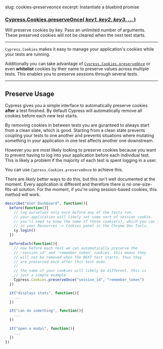 slug: cookies-preserveonce
excerpt: Instantiate a bluebird promise

### [Cypress.Cookies.preserveOnce( *key1*, *key2*, *key3*, ... )](#preserve-usage)

Will preserve cookies by key. Pass an unlimited number of arguments. These preserved cookies will not be cleared when the next test starts.

***

`Cypress.Cookies` makes it easy to manage your application's cookies while your tests are running.

Additionally you can take advantage of [`Cypress.Cookies.preserveOnce`](http://on.cypress.io/api/cookies-preserveonce) or even **whitelist** cookies by their name to preserve values across multiple tests. This enables you to preserve sessions through several tests.

***

## Preserve Usage

Cypress gives you a simple interface to automatically preserve cookies **after** a test finished. By default Cypress will automatically remove all cookies before each new test starts.

By removing cookies in between tests you are guranteed to always start from a clean slate, which is good. Starting from a clean state prevents coupling your tests to one another and prevents situations where mutating something in your application in one test affects another one downstream.

However you are most likely looking to preserve cookies because you want to prevent having to log into your application before each individual test. This is likely a problem if the majority of each test is spent logging in a user.

You can use `Cypress.Cookies.preserveOnce` to achieve this.

There are *likely* better ways to do this, but this isn't well documented at the moment. Every application is different and therefore there is no one-size-fits-all solution. For the moment, if you're using session-based cookies, this method will work.


<!-- Before you start preserving cookies in each test you should ask yourself: is there a better way to achieve this goal? Perhaps instead of visiting your login page, typing in a username and password, you can expose an endpoint and use `cy.request` to simply ask your backend for a session.

For instance let's assume your login page issues a `POST` to `http://localhost:8080/login` with the  -->

```javascript
describe("User Dashboard", function(){
  before(function(){
    // log ourselves only once before any of the tests run.
    // your application will likely set some sort of session cookie.
    // you'll need to know the name of these cookie(s), which you can find
    // in your Resources -> Cookies panel in the Chrome Dev Tools.
    cy.login()
  })

  beforeEach(function(){
    // now before each test we can automatically preserve the
    // 'session_id' and 'remember_token' cookies. this means they
    // will not be removed when the NEXT test starts. thus they
    // are preserved once after this test ends.
    //
    // the name of your cookies will likely be different, this is
    // just a simple example
    Cypress.Cookies.preserveOnce("session_id", "remember_token")
  })

  it("displays stats", function(){
    ...
  })

  it("can do something", function(){
    ...
  })

  it("open a modal", function(){
    ...
  })
})
```

